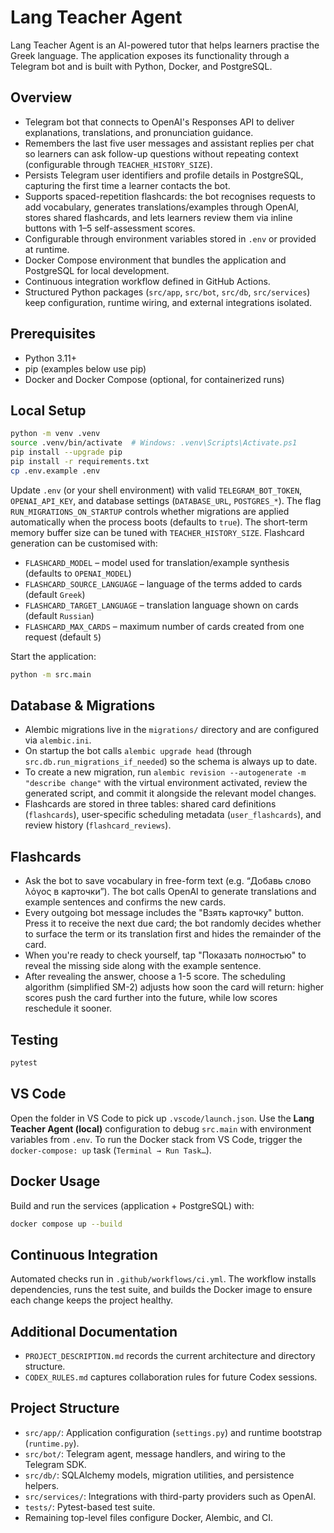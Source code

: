# Lang Teacher Agent

Lang Teacher Agent is an AI-powered tutor that helps learners practise the Greek language. The application exposes its functionality through a Telegram bot and is built with Python, Docker, and PostgreSQL.

## Overview
- Telegram bot that connects to OpenAI's Responses API to deliver explanations, translations, and pronunciation guidance.
- Remembers the last five user messages and assistant replies per chat so learners can ask follow-up questions without repeating context (configurable through `TEACHER_HISTORY_SIZE`).
- Persists Telegram user identifiers and profile details in PostgreSQL, capturing the first time a learner contacts the bot.
- Supports spaced-repetition flashcards: the bot recognises requests to add vocabulary, generates translations/examples through OpenAI, stores shared flashcards, and lets learners review them via inline buttons with 1–5 self-assessment scores.
- Configurable through environment variables stored in `.env` or provided at runtime.
- Docker Compose environment that bundles the application and PostgreSQL for local development.
- Continuous integration workflow defined in GitHub Actions.
- Structured Python packages (`src/app`, `src/bot`, `src/db`, `src/services`) keep configuration, runtime wiring, and external integrations isolated.

## Prerequisites
- Python 3.11+
- pip (examples below use pip)
- Docker and Docker Compose (optional, for containerized runs)

## Local Setup
```bash
python -m venv .venv
source .venv/bin/activate  # Windows: .venv\Scripts\Activate.ps1
pip install --upgrade pip
pip install -r requirements.txt
cp .env.example .env
```

Update `.env` (or your shell environment) with valid `TELEGRAM_BOT_TOKEN`, `OPENAI_API_KEY`, and database settings (`DATABASE_URL`, `POSTGRES_*`). The flag `RUN_MIGRATIONS_ON_STARTUP` controls whether migrations are applied automatically when the process boots (defaults to `true`). The short-term memory buffer size can be tuned with `TEACHER_HISTORY_SIZE`. Flashcard generation can be customised with:

- `FLASHCARD_MODEL` – model used for translation/example synthesis (defaults to `OPENAI_MODEL`)
- `FLASHCARD_SOURCE_LANGUAGE` – language of the terms added to cards (default `Greek`)
- `FLASHCARD_TARGET_LANGUAGE` – translation language shown on cards (default `Russian`)
- `FLASHCARD_MAX_CARDS` – maximum number of cards created from one request (default `5`)

Start the application:

```bash
python -m src.main
```

## Database & Migrations
- Alembic migrations live in the `migrations/` directory and are configured via `alembic.ini`.
- On startup the bot calls `alembic upgrade head` (through `src.db.run_migrations_if_needed`) so the schema is always up to date.
- To create a new migration, run `alembic revision --autogenerate -m "describe change"` with the virtual environment activated, review the generated script, and commit it alongside the relevant model changes.
- Flashcards are stored in three tables: shared card definitions (`flashcards`), user-specific scheduling metadata (`user_flashcards`), and review history (`flashcard_reviews`).

## Flashcards
- Ask the bot to save vocabulary in free-form text (e.g. “Добавь слово λόγος в карточки”). The bot calls OpenAI to generate translations and example sentences and confirms the new cards.
- Every outgoing bot message includes the "Взять карточку" button. Press it to receive the next due card; the bot randomly decides whether to surface the term or its translation first and hides the remainder of the card.
- When you're ready to check yourself, tap "Показать полностью" to reveal the missing side along with the example sentence.
- After revealing the answer, choose a 1-5 score. The scheduling algorithm (simplified SM-2) adjusts how soon the card will return: higher scores push the card further into the future, while low scores reschedule it sooner.

## Testing
```bash
pytest
```

## VS Code
Open the folder in VS Code to pick up `.vscode/launch.json`. Use the **Lang Teacher Agent (local)** configuration to debug `src.main` with environment variables from `.env`. To run the Docker stack from VS Code, trigger the `docker-compose: up` task (`Terminal → Run Task…`).

## Docker Usage
Build and run the services (application + PostgreSQL) with:
```bash
docker compose up --build
```

## Continuous Integration
Automated checks run in `.github/workflows/ci.yml`. The workflow installs dependencies, runs the test suite, and builds the Docker image to ensure each change keeps the project healthy.

## Additional Documentation
- `PROJECT_DESCRIPTION.md` records the current architecture and directory structure.
- `CODEX_RULES.md` captures collaboration rules for future Codex sessions.
## Project Structure
- `src/app/`: Application configuration (`settings.py`) and runtime bootstrap (`runtime.py`).
- `src/bot/`: Telegram agent, message handlers, and wiring to the Telegram SDK.
- `src/db/`: SQLAlchemy models, migration utilities, and persistence helpers.
- `src/services/`: Integrations with third-party providers such as OpenAI.
- `tests/`: Pytest-based test suite.
- Remaining top-level files configure Docker, Alembic, and CI.
